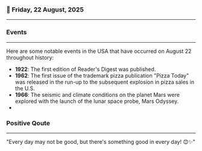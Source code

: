### 📅 Friday, 22 August, 2025
------
### Events
------
Here are some notable events in the USA that have occurred on August 22 throughout history:

- **1922**: The first edition of Reader's Digest was published.
- **1962**: The first issue of the trademark pizza publication "Pizza Today" was released in the run-up to the subsequent explosion in pizza sales in the U.S.
- **1966**: The seismic and climate conditions on the planet Mars were explored with the launch of the lunar space probe, Mars Odyssey.
-
### Positive Qoute
------
"Every day may not be good, but there's something good in every day! 😊✨"
